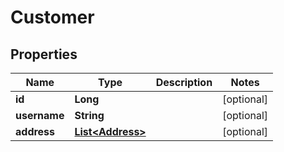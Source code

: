 

# Customer

## Properties

Name | Type | Description | Notes
------------ | ------------- | ------------- | -------------
**id** | **Long** |  |  [optional]
**username** | **String** |  |  [optional]
**address** | [**List&lt;Address&gt;**](Address.md) |  |  [optional]




